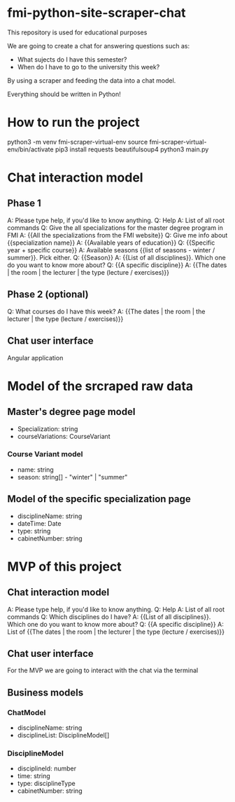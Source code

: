 # fmi-python-site-scraper-chat
This repository is used for educational purposes

We are going to create a chat for answering questions such as:
- What sujects do I have this semester?
- When do I have to go to the university this week?

By using a scraper and feeding the data into a chat model.

Everything should be written in Python!

# How to run the project
python3 -m venv fmi-scraper-virtual-env
source fmi-scraper-virtual-env/bin/activate
pip3 install requests beautifulsoup4
python3 main.py

# Chat interaction model
##  Phase 1
A: Please type help, if you'd like to know anything.
Q: Help
A: List of all root commands
Q: Give the all specializations for the master degree program in FMI
A: {{All the specializations from the FMI website}}
Q: Give me info about {{specialization name}}
A: {{Available years of education}}
Q: {{Specific year + specific course}}
A: Available seasons {{list of seasons - winter / summer}}. Pick either.
Q: {{Season}}
A: {{List of all disciplines}}. Which one do you want to know more about?
Q: {{A specific discipline}}
A: {{The dates | the room | the lecturer | the type (lecture / exercises)}}

## Phase 2 (optional)
Q: What courses do I have this week?
A: {{The dates | the room | the lecturer | the type (lecture / exercises)}}

## Chat user interface
Angular application

# Model of the srcraped raw data
## Master's degree page model
- Specialization: string
- courseVariations: CourseVariant

### Course Variant model
- name: string
- season: string[] - "winter" | "summer"

## Model of the specific specialization page 
- disciplineName: string
- dateTime: Date
- type: string
- cabinetNumber: string

# MVP of this project
## Chat interaction model
A: Please type help, if you'd like to know anything.
Q: Help
A: List of all root commands
Q: Which disciplines do I have?
A: {{List of all disciplines}}. Which one do you want to know more about?
Q: {{A specific discipline}}
A: List of {{The dates | the room | the lecturer | the type (lecture / exercises)}}

## Chat user interface
For the MVP we are going to interact with the chat via the terminal

## Business models
### ChatModel
- disciplineName: string
- disciplineList: DisciplineModel[]

### DisciplineModel
- disciplineId: number
- time: string
- type: disciplineType
- cabinetNumber: string